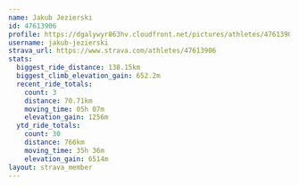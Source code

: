 ```yaml
---
name: Jakub Jezierski
id: 47613906
profile: https://dgalywyr863hv.cloudfront.net/pictures/athletes/47613906/14681924/1/large.jpg
username: jakub-jezierski
strava_url: https://www.strava.com/athletes/47613906
stats:
  biggest_ride_distance: 138.15km
  biggest_climb_elevation_gain: 652.2m
  recent_ride_totals:
    count: 3
    distance: 70.71km
    moving_time: 05h 07m
    elevation_gain: 1256m
  ytd_ride_totals:
    count: 30
    distance: 766km
    moving_time: 35h 36m
    elevation_gain: 6514m
layout: strava_member
--- 
```

